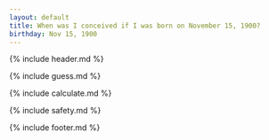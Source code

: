 ```yaml
---
layout: default
title: When was I conceived if I was born on November 15, 1900?
birthday: Nov 15, 1900
---
```


{% include header.md %}

{% include guess.md %}

{% include calculate.md %}

{% include safety.md %}

{% include footer.md %}



